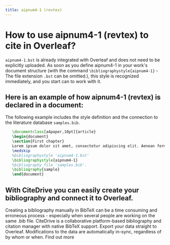 ```yaml
---
title: aipnum4-1 (revtex)
---
```


# How to use aipnum4-1 (revtex) to cite in Overleaf? 
`aipnum4-1.bst` is already integrated with Overleaf and does not need to be explicitly uploaded. As soon as you define aipnum4-1 in your work's document structure (with the command `\bibliographystyle{aipnum4-1}` - The file extension `.bst` can be omitted.), this style is recognized immediately, and you start can to work with it.

## Here is an example of how aipnum4-1 (revtex) is declared in a document:
The following example includes the style definition and the connection to the literature database `samples.bib`.
```tex
   \documentclass[a4paper,10pt]{article}
   \begin{document}
   \section{First chapter}
   Lorem ipsum dolor sit amet, consectetur adipiscing elit. Aenean fermentum justo massa, ut maximus mauris sodales et. Aenean vel elit a erat rhoncus pharetra.
   \medskip
   %bibliographystyle 'aipnum4-1.bst'
   \bibliographystyle{aipnum4-1}
   %bibliography file 'samples.bib'.
   \bibliography{sample}
   \end{document}
```

## With CiteDrive you can easily create your bibliography and connect it to Overleaf. 
Creating a bibliography manually in BibTeX can be a time consuming and erroneous process - especially when several people are working on the same .bib file. CiteDrive is a collaborative platform-based bibliography and citation manager with native BibTeX support. Export your data straight to Overleaf. Modifications to the data are automatically in-sync, regardless of by whom or when. Find out more